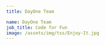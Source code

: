 ```yaml
---
title: DayOne Team

name: DayOne Team
job_title: Code for Fun
image: /assets/img/tss/Enjoy-It.jpg
---
```

